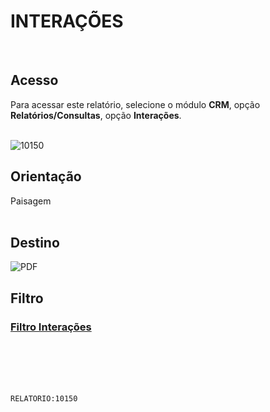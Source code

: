 # INTERAÇÕES
<br>

## Acesso
Para acessar este relatório, selecione o módulo **CRM**, opção **Relatórios/Consultas**, opção **Interações**.
<br>
<br>

![10150](https://raw.githubusercontent.com/netforcews/docs-siscom/master/relatorios/imagens/10150.png)
<br>

## Orientação
Paisagem   
<br>

## Destino
 ![PDF](https://raw.githubusercontent.com/netforcews/docs-siscom/master/relatorios/imagens/pdf-48.png)
<br>

## Filtro
### [Filtro Interações](/geral/rep-filtro-interacoes.md)
<br>
<br>
<br>
<br>

```RELATORIO:10150```
